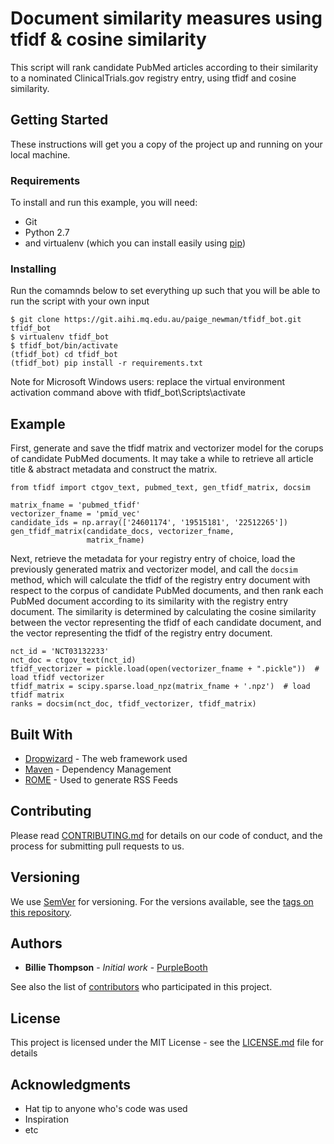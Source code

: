 # Document similarity measures using tfidf & cosine similarity

This script will rank candidate PubMed articles according to their similarity to a nominated ClinicalTrials.gov registry entry, using tfidf and cosine similarity.

## Getting Started

These instructions will get you a copy of the project up and running on your local machine.

### Requirements

To install and run this example, you will need:
 
 * Git
 * Python 2.7 
 * and virtualenv (which you can install easily using [pip](https://pypi.python.org/pypi/pip))

### Installing

Run the comamnds below to set everything up such that you will be able to run the script with your own input

```
$ git clone https://git.aihi.mq.edu.au/paige_newman/tfidf_bot.git tfidf_bot
$ virtualenv tfidf_bot
$ tfidf_bot/bin/activate
(tfidf_bot) cd tfidf_bot
(tfidf_bot) pip install -r requirements.txt
```

Note for Microsoft Windows users: replace the virtual environment activation command above with tfidf_bot\Scripts\activate

## Example

First, generate and save the tfidf matrix and vectorizer model for the corups of candidate PubMed documents. It may take a while to retrieve
all article title & abstract metadata and construct the matrix.
```
from tfidf import ctgov_text, pubmed_text, gen_tfidf_matrix, docsim

matrix_fname = 'pubmed_tfidf'
vectorizer_fname = 'pmid_vec'
candidate_ids = np.array(['24601174', '19515181', '22512265'])
gen_tfidf_matrix(candidate_docs, vectorizer_fname,
                 matrix_fname)

```

Next, retrieve the metadata for your registry entry of choice, load the previously generated matrix and vectorizer model, and 
call the ```docsim``` method, which will calculate the tfidf of the registry entry document with respect to the corpus of
candidate PubMed documents, and then rank each PubMed document according to its similarity with the registry entry document.
The similarity is determined by calculating the cosine similarity between the vector representing the tfidf of each candidate document,
and the vector representing the tfidf of the registry entry document.
```
nct_id = 'NCT03132233'
nct_doc = ctgov_text(nct_id)
tfidf_vectorizer = pickle.load(open(vectorizer_fname + ".pickle"))  # load tfidf vectorizer
tfidf_matrix = scipy.sparse.load_npz(matrix_fname + '.npz')  # load tfidf matrix
ranks = docsim(nct_doc, tfidf_vectorizer, tfidf_matrix)
```

## Built With

* [Dropwizard](http://www.dropwizard.io/1.0.2/docs/) - The web framework used
* [Maven](https://maven.apache.org/) - Dependency Management
* [ROME](https://rometools.github.io/rome/) - Used to generate RSS Feeds

## Contributing

Please read [CONTRIBUTING.md](https://gist.github.com/PurpleBooth/b24679402957c63ec426) for details on our code of conduct, and the process for submitting pull requests to us.

## Versioning

We use [SemVer](http://semver.org/) for versioning. For the versions available, see the [tags on this repository](https://github.com/your/project/tags).

## Authors

* **Billie Thompson** - *Initial work* - [PurpleBooth](https://github.com/PurpleBooth)

See also the list of [contributors](https://github.com/your/project/contributors) who participated in this project.

## License

This project is licensed under the MIT License - see the [LICENSE.md](LICENSE.md) file for details

## Acknowledgments

* Hat tip to anyone who's code was used
* Inspiration
* etc